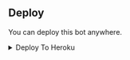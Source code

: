 


## Deploy
You can deploy this bot anywhere.

<details><summary>Deploy To Heroku</summary>
<p>
<br>
<a href="https://heroku.com/deploy?template=https://github.com/Zinan100/00/NEW-CHANNEL">
  <img src="https://www.herokucdn.com/deploy/button.svg" alt="Deploy">
</a>
</p>
</details>

